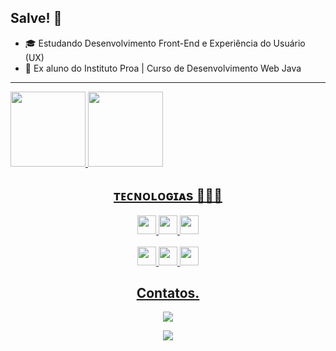 ## Salve! 👋

- 🎓 Estudando Desenvolvimento Front-End e Experiência do Usuário (UX)
- 🚀 Ex aluno do Instituto Proa | Curso de Desenvolvimento Web Java

<hr>
<a href="https://github.com/MatheusPacco">
<img height="120em" src="https://github-readme-stats.vercel.app/api?username=matheuspacco&show_icons=true&theme=midnight-purple&include_all_commits=true&count_private=true"/>
<img height="120em" src="https://github-readme-stats.vercel.app/api/top-langs/?username=matheuspacco&layout=compact&langs_count=7&theme=midnight-purple"/>


<div>
 <h2 align="center">ᴛᴇᴄɴᴏʟᴏɢɪᴀs 👨🏻‍💻 </h2>
 <div align="center">
   <span>
    <img height="30px" src="https://img.shields.io/badge/HTML5-E34F26?style=for-the-badge&logo=html5&logoColor=white">
   </span>
  
   <span>
    <img height="30px" src="https://img.shields.io/badge/CSS3-1572B6?style=for-the-badge&logo=css3&logoColor=white"/>
   </span>
   
   <span>
    <img height="30px" src="https://img.shields.io/badge/Bootstrap-563D7C?style=for-the-badge&logo=bootstrap&logoColor=white"/>
   </span>
   <br> <br>
   <span>
    <img height="30px" src="https://img.shields.io/badge/JavaScript-F7DF1E?style=for-the-badge&logo=javascript&logoColor=black"/>
   </span>
   
   <span>
    <img height="30px" src="https://img.shields.io/badge/React-20232A?style=for-the-badge&logo=react&logoColor=61DAFB"/>
   </span>
  
   <span>
    <img height="30px" src="https://img.shields.io/badge/Java-ED8B00?style=for-the-badge&logo=java&logoColor=white"/>
   </span>
    
 </div>
</div>
  
<div align="center">
   <h2 align="center"> Contatos. </h2>
   <div align="center">
     
  <a href = "mailto:matheuspaccosilva@gmail.com"><img src="https://img.shields.io/badge/-Gmail-%23333?style=for-the-badge&logo=gmail&logoColor=white" target="_blank"></a>
  
  <a href="https://www.linkedin.com/in/matheus-pacco" target="_blank"><img src="https://img.shields.io/badge/-LinkedIn-%230077B5?style=for-the-badge&logo=linkedin&logoColor=white" target="_blank"></a> 
     
   </div>
